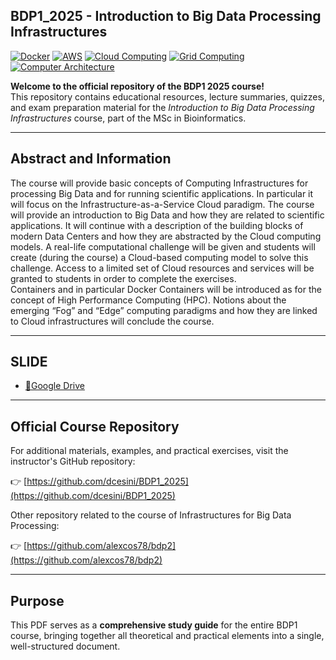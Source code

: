 ## BDP1_2025 - Introduction to Big Data Processing Infrastructures

[![Docker](https://img.shields.io/badge/Docker-2496ED?logo=docker&logoColor=white)](https://www.docker.com/)
[![AWS](https://img.shields.io/badge/AWS-232F3E?logo=amazonaws&logoColor=white)](https://aws.amazon.com/)
[![Cloud Computing](https://img.shields.io/badge/Cloud_Computing-4285F4?logo=icloud&logoColor=white)](https://www.geeksforgeeks.org/cloud-computing/cloud-computing/)
[![Grid Computing](https://img.shields.io/badge/Grid_Computing-2E8B57?logo=apache&logoColor=white)](https://www.geeksforgeeks.org/computer-networks/grid-computing/)
[![Computer Architecture](https://img.shields.io/badge/Computer_Architecture-6A5ACD?logo=raspberrypi&logoColor=white)](https://www.geeksforgeeks.org/computer-organization-architecture/computer-organization-and-architecture-tutorials/)

**Welcome to the official repository of the BDP1 2025 course!**  
This repository contains educational resources, lecture summaries, quizzes, and exam preparation material for the *Introduction to Big Data Processing Infrastructures* course, part of the MSc in Bioinformatics.

---

## Abstract and Information

The course will provide basic concepts of Computing Infrastructures for processing Big Data and for running scientific applications. In particular it will focus on the Infrastructure-as-a-Service Cloud paradigm. 
The course will provide an introduction to Big Data and how they are related to scientific  applications. 
It will continue with a description of the building blocks of modern Data Centers and how they are abstracted by the Cloud computing models. 
A real-life computational challenge will be given and students will create (during the course) a Cloud-based computing model to solve this challenge. 
Access to a limited set of Cloud resources and services will be granted to students in order to complete the exercises.  
Containers and in particular Docker Containers will be introduced as for the concept of High Performance Computing (HPC). 
Notions about the emerging “Fog” and “Edge” computing paradigms and how they are linked to Cloud infrastructures will conclude the course.

---

## SLIDE

- [🔎Google Drive](https://drive.google.com/file/d/1wzA1xtHW14hh-PvJJcho1k4J8ZIhmPxt/view?usp=sharing)
  
---

## Official Course Repository

For additional materials, examples, and practical exercises, visit the instructor's GitHub repository:  

👉 [https://github.com/dcesini/BDP1_2025](https://github.com/dcesini/BDP1_2025)

Other repository related to the course of Infrastructures for Big Data Processing:

👉 [https://github.com/alexcos78/bdp2](https://github.com/alexcos78/bdp2)

---


## Purpose

This PDF serves as a **comprehensive study guide** for the entire BDP1 course, bringing together all theoretical and practical elements into a single, well-structured document.
